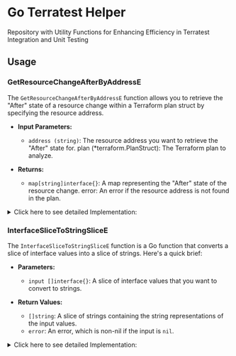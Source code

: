 # Go Terratest Helper
Repository with Utility Functions for Enhancing Efficiency in Terratest Integration and Unit Testing

## Usage
### GetResourceChangeAfterByAddressE
The `GetResourceChangeAfterByAddressE` function allows you to retrieve the "After" state of a resource change within a Terraform plan struct by specifying the resource address.

- **Input Parameters:**
  - `address (string)`: The resource address you want to retrieve the "After" state for.
plan (*terraform.PlanStruct): The Terraform plan to analyze.

- **Returns:**
  - `map[string]interface{}`: A map representing the "After" state of the resource change.
error: An error if the resource address is not found in the plan.

<details>
  <summary>Click here to see detailed Implementation:</summary>

#### Pre Requisite
We must have a local temp copy of the tfplan in json format for retrieving the exact `ResourceAddress`.

1. Add below snippet in your test code to generate a TFPlan file.
    ```go
    // Path to where we would like to create our TF Plan file
    terraformOptions.PlanFilePath = "./tfplan"
    // Using InitAndPlanAndShow  func from "github.com/gruntwork-io/terratest/modules/terraform"    module to generate the plan file
    planJson := terraform.InitAndPlanAndShow(t, terraformOptions)
    ```
2. Once the test is executed it'll generate a `tfplan` file which we need to convert into a readable json file by executing below command:
    ```ssh
    terraform show -json tfplan | jq > tfplan.json
    ```
3. From the Json file you need to pick the `resource_changes.address` value for each individual resource that you would like to test.

[Click here](mocktfplan.json) to review a sample TFPlan.json file.

> Note: Plan files shouldn't be committed to the repository or printed in the log files. Once you have got the test plan file generated ensure the above code snippet is removed.

#### Here's how to use it:
```go
import (
    "github.com/gruntwork-io/terratest/modules/terraform"
    "github.com/gruntwork-io/terratest/modules/tfplanstruct"
)

// Define your Terraform plan.
plan := terraform.InitAndPlan(t, terraformOptions)

// Resource Address retrieved from the tfplan.json for provisioning a S3 Bucket
resourceAddress := "module.test_website_bucket.module.bucket.aws_s3_bucket.this[0]"

// Get the "After" state of the resource change.
resourceAfterState, _ := tfplanstruct.GetResourceChangeAfterByAddressE(resourceAddress,plan)
// Use the resourceAfterState as needed.
```

####  Example:
We are using above function in testing our terraform modules as below:
- [terraform-aws-route53-public-hosted-zone unit test](https://github.com/armakuni/terraform-aws-route53-public-hosted-zone/blob/3f025a61b44823f3165781e516bf67a61bf7df05/test/unit/route53_zone_records_test.go#L63)
- [terraform-aws-static-website-bucket testing multiple resource creations](https://github.com/armakuni/terraform-aws-static-website-bucket/blob/main/test/unit/website_bucket_test.go)

</details>

### InterfaceSliceToStringSliceE

The `InterfaceSliceToStringSliceE` function is a Go function that converts a slice of interface values into a slice of strings. Here's a quick brief:

- **Parameters:**
  - `input []interface{}`: A slice of interface values that you want to convert to strings.

- **Return Values:**
  - `[]string`: A slice of strings containing the string representations of the input values.
  - `error`: An error, which is non-nil if the input is `nil`.

<details>
  <summary>Click here to see detailed Implementation:</summary>
    
  - **Usage Example:**
    You can use this function to convert a slice of arbitrary interface values into a slice of  strings, which can be helpful when you need to display or manipulate the string  representations of these values.

    Here's an example of how you might use this function:

    ```go
    inputSlice := []interface{}{42, "Hello, World!", 3.14}
    stringSlice, err := InterfaceSliceToStringSliceE(inputSlice)
    if err != nil {
        fmt.Println("Error:", err)
    } else {
        fmt.Println(stringSlice) // Output: ["42" "Hello, World!" "3.14"]
    }
    ```

 - **Error Handling:**
  
   - The function checks for a `nil` input and returns an error if the input is `nil`.
   - Other error cases, such as invalid input types, are not explicitly handled in thi    function.
</details>